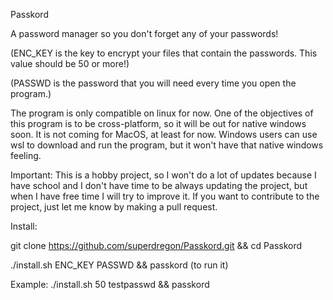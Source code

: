 Passkord

A password manager so you don't forget any of your passwords!

(ENC_KEY is the key to encrypt your files that contain the passwords. This value should be 50 or more!)

(PASSWD is the password that you will need every time you open the program.)

The program is only compatible on linux for now. One of the objectives of this program is to be cross-platform, 
so it will be out for native windows soon. It is not coming for MacOS, at least for now. Windows users can use wsl 
to download and run the program, but it won't have that native windows feeling. 

Important: This is a hobby project, so I won't do a lot of updates because I have school and I don't have time to be always updating the project, but when I have free 
time I will try to improve it. If you want to contribute to the project, just let me know by making a pull request.

Install:

git clone https://github.com/superdregon/Passkord.git && cd Passkord

./install.sh ENC_KEY PASSWD && passkord (to run it)

Example: ./install.sh 50 testpasswd && passkord